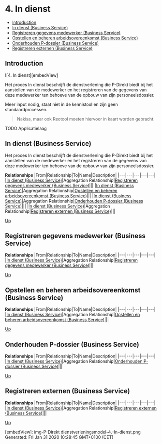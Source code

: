 # 4. In dienst

* [Introduction](#introduction)
* [In dienst (Business Service)](#in-dienst-(business-service))
* [Registreren gegevens medewerker (Business Service)](#registreren-gegevens-medewerker-(business-service))
* [Opstellen en beheren arbeidsovereenkomst (Business Service)](#opstellen-en-beheren-arbeidsovereenkomst-(business-service))
* [Onderhouden P-dossier (Business Service)](#onderhouden-p-dossier-(business-service))
* [Registreren externen (Business Service)](#registreren-externen-(business-service))

## Introduction

![4. In dienst][embedView]

Het proces In dienst beschrijft de dienstverlening die P-Direkt biedt bij het aanstellen van de medewerker en het registreren van de gegevens van deze medewerker ten behoeve van de opbouw van zijn personeelsdossier.

Meer input nodig, staat niet in de kennistool en zijn geen standaardprocessen.
> Nakisa, maar ook Reotool moeten hiervoor in kaart worden gebracht.

TODO Applicatielaag

## In dienst (Business Service)

Het proces In dienst beschrijft de dienstverlening die P-Direkt biedt bij het aanstellen van de medewerker en het registreren van de gegevens van deze medewerker ten behoeve van de opbouw van zijn personeelsdossier.

**Relationships**
|From|Relationship|To|Name|Description|
|---|---|---|---|---|
|[In dienst (Business Service)](#in-dienst-(business-service))|Aggregation Relationship|[Registreren gegevens medewerker (Business Service)](#registreren-gegevens-medewerker-(business-service))|||
|[In dienst (Business Service)](#in-dienst-(business-service))|Aggregation Relationship|[Opstellen en beheren arbeidsovereenkomst (Business Service)](#opstellen-en-beheren-arbeidsovereenkomst-(business-service))|||
|[In dienst (Business Service)](#in-dienst-(business-service))|Aggregation Relationship|[Onderhouden P-dossier (Business Service)](#onderhouden-p-dossier-(business-service))|||
|[In dienst (Business Service)](#in-dienst-(business-service))|Aggregation Relationship|[Registreren externen (Business Service)](#registreren-externen-(business-service))|||

[Up](#4.-in-dienst)

## Registreren gegevens medewerker (Business Service)

**Relationships**
|From|Relationship|To|Name|Description|
|---|---|---|---|---|
|[In dienst (Business Service)](#in-dienst-(business-service))|Aggregation Relationship|[Registreren gegevens medewerker (Business Service)](#registreren-gegevens-medewerker-(business-service))|||

[Up](#4.-in-dienst)

## Opstellen en beheren arbeidsovereenkomst (Business Service)

**Relationships**
|From|Relationship|To|Name|Description|
|---|---|---|---|---|
|[In dienst (Business Service)](#in-dienst-(business-service))|Aggregation Relationship|[Opstellen en beheren arbeidsovereenkomst (Business Service)](#opstellen-en-beheren-arbeidsovereenkomst-(business-service))|||

[Up](#4.-in-dienst)

## Onderhouden P-dossier (Business Service)

**Relationships**
|From|Relationship|To|Name|Description|
|---|---|---|---|---|
|[In dienst (Business Service)](#in-dienst-(business-service))|Aggregation Relationship|[Onderhouden P-dossier (Business Service)](#onderhouden-p-dossier-(business-service))|||

[Up](#4.-in-dienst)

## Registreren externen (Business Service)

**Relationships**
|From|Relationship|To|Name|Description|
|---|---|---|---|---|
|[In dienst (Business Service)](#in-dienst-(business-service))|Aggregation Relationship|[Registreren externen (Business Service)](#registreren-externen-(business-service))|||

[Up](#4.-in-dienst)

[embedView]: img-P-Direkt dienstverleningsmodel-4.-In-dienst.png
Generated: Fri Jan 31 2020 10:28:45 GMT+0100 (CET)
